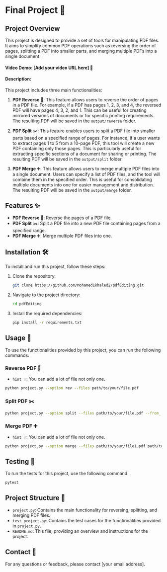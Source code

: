 # Final Project 📄

## Project Overview
This project is designed to provide a set of tools for manipulating PDF files. It aims to simplify common PDF operations such as reversing the order of pages, splitting a PDF into smaller parts, and merging multiple PDFs into a single document.

#### Video Demo: [Add your video URL here] 🎥
#### Description:
This project includes three main functionalities:

1. **PDF Reverse** 🔄: This feature allows users to reverse the order of pages in a PDF file. For example, if a PDF has pages 1, 2, 3, and 4, the reversed PDF will have pages 4, 3, 2, and 1. This can be useful for creating mirrored versions of documents or for specific printing requirements. The resulting PDF will be saved in the `output/reverse` folder.

2. **PDF Split** ✂️: This feature enables users to split a PDF file into smaller parts based on a specified range of pages. For instance, if a user wants to extract pages 1 to 5 from a 10-page PDF, this tool will create a new PDF containing only those pages. This is particularly useful for extracting specific sections of a document for sharing or printing. The resulting PDF will be saved in the `output/split` folder.

3. **PDF Merge** ➕: This feature allows users to merge multiple PDF files into a single document. Users can specify a list of PDF files, and the tool will combine them in the specified order. This is useful for consolidating multiple documents into one for easier management and distribution. The resulting PDF will be saved in the `output/marge` folder.

## Features ✨
- **PDF Reverse** 🔄: Reverse the pages of a PDF file.
- **PDF Split** ✂️: Split a PDF file into a new PDF file containing pages from a specified range.
- **PDF Merge** ➕: Merge multiple PDF files into one.

## Installation 🛠️
To install and run this project, follow these steps:

1. Clone the repository:
    ```sh
    git clone https://github.com/Mohamed1khaled2/pdfEditing.git
    ```
3. Navigate to the project directory:
    ```sh
    cd pdfEditing
    ```
4. Install the required dependencies:
    ```sh
    pip install -r requirements.txt
    ```

## Usage 🚀
To use the functionalities provided by this project, you can run the following commands:

### Reverse PDF 🔄
- `hint 💡`: You can add a lot of file not only one.
```sh
python project.py --option rev --files path/to/your/file.pdf
```

### Split PDF ✂️
```sh
python project.py --option split --files path/to/your/file.pdf --from_ num1 --to num2
```

### Merge PDF ➕
- `hint 💡`: You can add a lot of file not only one.
```sh
python project.py --option marge --files path/to/your/file1.pdf path/to/your/file2.pdf
```

## Testing 🧪
To run the tests for this project, use the following command:
```sh
pytest
```

## Project Structure 📁
- `project.py`: Contains the main functionality for reversing, splitting, and merging PDF files.
- `test_project.py`: Contains the test cases for the functionalities provided in `project.py`.
- `README.md`: This file, providing an overview and instructions for the project.

## Contact 📧
For any questions or feedback, please contact [your email address].
